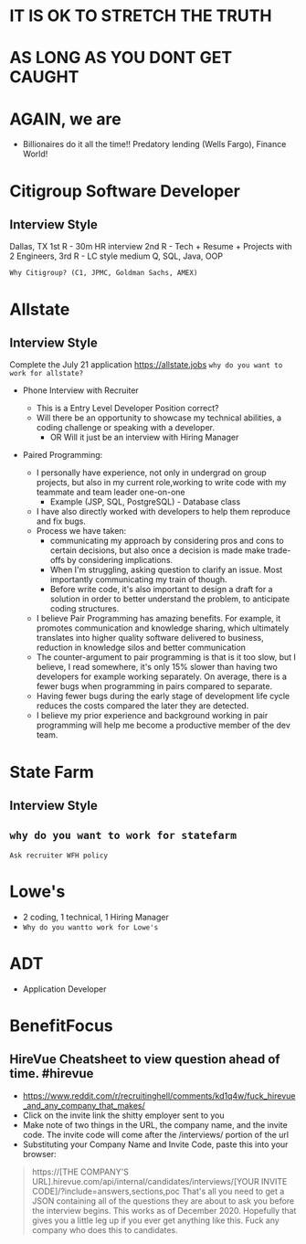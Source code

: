 # IT IS OK TO STRETCH THE TRUTH
# AS LONG AS YOU DONT GET CAUGHT
# AGAIN, we are 
- Billionaires do it all the time!! Predatory lending (Wells Fargo), Finance World!

# Citigroup Software Developer
## Interview Style
Dallas, TX
1st R - 30m HR interview
2nd R - Tech + Resume + Projects with 2 Engineers, 
3rd R - LC style medium Q, SQL, Java, OOP

`Why Citigroup? (C1, JPMC, Goldman Sachs, AMEX)`

# Allstate
## Interview Style
Complete the July 21 application
https://allstate.jobs
`why do you want to work for allstate?`

- Phone Interview with Recruiter
	- This is a Entry Level Developer Position correct?
	- Will there be an opportunity to showcase my technical abilities, a coding challenge or speaking with a developer.
		- OR Will it just be an interview with Hiring Manager

- Paired Programming:
	- I personally have experience, not only in undergrad on group projects, but also in my current role,working to write code with my teammate and team leader one-on-one
		- Example (JSP, SQL, PostgreSQL) - Database class
	- I have also directly worked with developers to help them reproduce and fix bugs.
	- Process we have taken:
		- communicating my approach by considering pros and cons to certain decisions, but also once a decision is made make trade-offs by considering implications. 
		- When I'm struggling, asking question to clarify an issue. Most importantly communicating my train of though.
		- Before write code, it's also important to design a draft for a solution in order to better understand the problem, to anticipate coding structures.
	- I believe Pair Programming has amazing benefits. For example, it promotes communication and  knowledge sharing, which ultimately translates into higher quality software delivered to business, reduction in knowledge silos and better communication
	- The counter-argument to pair programming is that is it too slow, but I believe, I read somewhere, it's only 15% slower than having two developers for example working separately. On average, there is a fewer bugs when programming in pairs compared to separate.
	- Having fewer bugs during the early stage of development life cycle reduces the costs compared the later they are detected.
	- I believe my prior experience and background working in pair programming will help me become a productive member of the dev team.


# State Farm
## Interview Style
`why do you want to work for statefarm`
- 
`Ask recruiter WFH policy`

# Lowe's
- 2 coding, 1 technical, 1 Hiring Manager
- `Why do you wantto work for Lowe's`

# ADT
- Application Developer

# BenefitFocus

## HireVue Cheatsheet to view question ahead of time. #hirevue 
- https://www.reddit.com/r/recruitinghell/comments/kd1q4w/fuck_hirevue_and_any_company_that_makes/
- Click on the invite link the shitty employer sent to you
- Make note of two things in the URL, the company name, and the invite code. The invite code will come after the /interviews/ portion of the url
- Substituting your Company Name and Invite Code, paste this into your browser:
> https://[THE COMPANY'S URL].hirevue.com/api/internal/candidates/interviews/[YOUR INVITE CODE]/?include=answers,sections,poc
That's all you need to get a JSON containing all of the questions they are about to ask you before the interview begins. This works as of December 2020. Hopefully that gives you a little leg up if you ever get anything like this. Fuck any company who does this to candidates.
